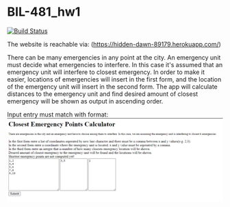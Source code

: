# BIL-481_hw1
[![Build Status](https://app.travis-ci.com/suleyman-guler/BIL-481_hw1.svg?branch=main)](https://app.travis-ci.com/suleyman-guler/BIL-481_hw1)

The website is reachable via: (https://hidden-dawn-89179.herokuapp.com/)

There can be many emergencies in any point at the city. An emergency unit must decide what emergencies to interfere. In this case it's assumed that an emergency unit will interfere to closest emergency. In order to make it easier, locations of emergencies will insert in the first form, and the location of the emergency unit will insert in the second form. The app will calculate distances to the emergency unit and find desired amount of closest emergency will be shown as output in ascending order.  

Input entry must match with format:
![Screenshot](examples/exampleInputEntry.png)